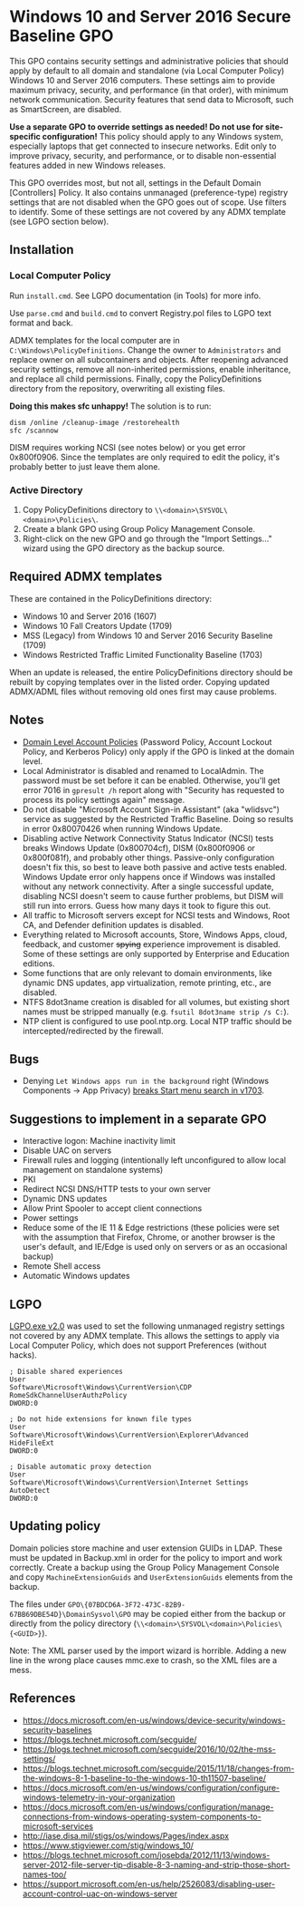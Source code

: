 Windows 10 and Server 2016 Secure Baseline GPO
==============================================

This GPO contains security settings and administrative policies that should
apply by default to all domain and standalone (via Local Computer Policy)
Windows 10 and Server 2016 computers. These settings aim to provide maximum
privacy, security, and performance (in that order), with minimum network
communication. Security features that send data to Microsoft, such as
SmartScreen, are disabled.

**Use a separate GPO to override settings as needed! Do not use for
site-specific configuration!** This policy should apply to any Windows system,
especially laptops that get connected to insecure networks. Edit only to improve
privacy, security, and performance, or to disable non-essential features added
in new Windows releases.

This GPO overrides most, but not all, settings in the Default Domain
[Controllers] Policy. It also contains unmanaged (preference-type) registry
settings that are not disabled when the GPO goes out of scope. Use filters to
identify. Some of these settings are not covered by any ADMX template (see LGPO
section below).

Installation
------------

### Local Computer Policy

Run `install.cmd`. See LGPO documentation (in Tools) for more info.

Use `parse.cmd` and `build.cmd` to convert Registry.pol files to LGPO text
format and back.

ADMX templates for the local computer are in `C:\Windows\PolicyDefinitions`.
Change the owner to `Administrators` and replace owner on all subcontainers and
objects. After reopening advanced security settings, remove all non-inherited
permissions, enable inheritance, and replace all child permissions. Finally,
copy the PolicyDefinitions directory from the repository, overwriting all
existing files.

**Doing this makes sfc unhappy!** The solution is to run:

```
dism /online /cleanup-image /restorehealth
sfc /scannow
```

DISM requires working NCSI (see notes below) or you get error 0x800f0906. Since
the templates are only required to edit the policy, it's probably better to just
leave them alone.

### Active Directory

1. Copy PolicyDefinitions directory to `\\<domain>\SYSVOL\<domain>\Policies\`.
2. Create a blank GPO using Group Policy Management Console.
3. Right-click on the new GPO and go through the "Import Settings..." wizard
   using the GPO directory as the backup source.

Required ADMX templates
-----------------------

These are contained in the PolicyDefinitions directory:

* Windows 10 and Server 2016 (1607)
* Windows 10 Fall Creators Update (1709)
* MSS (Legacy) from Windows 10 and Server 2016 Security Baseline (1709)
* Windows Restricted Traffic Limited Functionality Baseline (1703)

When an update is released, the entire PolicyDefinitions directory should be
rebuilt by copying templates over in the listed order. Copying updated ADMX/ADML
files without removing old ones first may cause problems.

Notes
-----

* [Domain Level Account Policies](https://technet.microsoft.com/en-us/library/jj852214(v=ws.11).aspx)
  (Password Policy, Account Lockout Policy, and Kerberos Policy) only apply if
  the GPO is linked at the domain level.
* Local Administrator is disabled and renamed to LocalAdmin. The password must
  be set before it can be enabled. Otherwise, you'll get error 7016 in
  `gpresult /h` report along with "Security has requested to process its policy
  settings again" message.
* Do not disable "Microsoft Account Sign-in Assistant" (aka "wlidsvc") service
  as suggested by the Restricted Traffic Baseline. Doing so results in error
  0x80070426 when running Windows Update.
* Disabling active Network Connectivity Status Indicator (NCSI) tests breaks
  Windows Update (0x800704cf), DISM (0x800f0906 or 0x800f081f), and probably
  other things. Passive-only configuration doesn't fix this, so best to leave
  both passive and active tests enabled. Windows Update error only happens once
  if Windows was installed without any network connectivity. After a single
  successful update, disabling NCSI doesn't seem to cause further problems, but
  DISM will still run into errors. Guess how many days it took to figure this
  out.
* All traffic to Microsoft servers except for NCSI tests and Windows, Root CA,
  and Defender definition updates is disabled.
* Everything related to Microsoft accounts, Store, Windows Apps, cloud,
  feedback, and customer ~~spying~~ experience improvement is disabled. Some of
  these settings are only supported by Enterprise and Education editions.
* Some functions that are only relevant to domain environments, like dynamic DNS
  updates, app virtualization, remote printing, etc., are disabled.
* NTFS 8dot3name creation is disabled for all volumes, but existing short names
  must be stripped manually (e.g. `fsutil 8dot3name strip /s C:`).
* NTP client is configured to use pool.ntp.org. Local NTP traffic should be
  intercepted/redirected by the firewall.

Bugs
----

* Denying `Let Windows apps run in the background` right (Windows Components ->
  App Privacy) [breaks Start menu search in v1703](https://superuser.com/a/1208858).

Suggestions to implement in a separate GPO
------------------------------------------

* Interactive logon: Machine inactivity limit
* Disable UAC on servers
* Firewall rules and logging (intentionally left unconfigured to allow local
  management on standalone systems)
* PKI
* Redirect NCSI DNS/HTTP tests to your own server
* Dynamic DNS updates
* Allow Print Spooler to accept client connections
* Power settings
* Reduce some of the IE 11 & Edge restrictions (these policies were set with the
  assumption that Firefox, Chrome, or another browser is the user's default, and
  IE/Edge is used only on servers or as an occasional backup)
* Remote Shell access
* Automatic Windows updates

LGPO
----

[LGPO.exe v2.0](https://blogs.technet.microsoft.com/secguide/2016/09/23/lgpo-exe-v2-0-pre-release-support-for-mlgpo-and-reg_qword/)
was used to set the following unmanaged registry settings not covered by any
ADMX template. This allows the settings to apply via Local Computer Policy,
which does not support Preferences (without hacks).

```
; Disable shared experiences
User
Software\Microsoft\Windows\CurrentVersion\CDP
RomeSdkChannelUserAuthzPolicy
DWORD:0

; Do not hide extensions for known file types
User
Software\Microsoft\Windows\CurrentVersion\Explorer\Advanced
HideFileExt
DWORD:0

; Disable automatic proxy detection
User
Software\Microsoft\Windows\CurrentVersion\Internet Settings
AutoDetect
DWORD:0
```

Updating policy
---------------

Domain policies store machine and user extension GUIDs in LDAP. These must be
updated in Backup.xml in order for the policy to import and work correctly.
Create a backup using the Group Policy Management Console and copy
`MachineExtensionGuids` and `UserExtensionGuids` elements from the backup.

The files under `GPO\{07BDCD6A-3F72-473C-82B9-67BB69DBE54D}\DomainSysvol\GPO`
may be copied either from the backup or directly from the policy directory
(`\\<domain>\SYSVOL\<domain>\Policies\{<GUID>}`).

Note: The XML parser used by the import wizard is horrible. Adding a new line in
the wrong place causes mmc.exe to crash, so the XML files are a mess.

References
----------

* https://docs.microsoft.com/en-us/windows/device-security/windows-security-baselines
* https://blogs.technet.microsoft.com/secguide/
* https://blogs.technet.microsoft.com/secguide/2016/10/02/the-mss-settings/
* https://blogs.technet.microsoft.com/secguide/2015/11/18/changes-from-the-windows-8-1-baseline-to-the-windows-10-th11507-baseline/
* https://docs.microsoft.com/en-us/windows/configuration/configure-windows-telemetry-in-your-organization
* https://docs.microsoft.com/en-us/windows/configuration/manage-connections-from-windows-operating-system-components-to-microsoft-services
* http://iase.disa.mil/stigs/os/windows/Pages/index.aspx
* https://www.stigviewer.com/stig/windows_10/
* https://blogs.technet.microsoft.com/josebda/2012/11/13/windows-server-2012-file-server-tip-disable-8-3-naming-and-strip-those-short-names-too/
* https://support.microsoft.com/en-us/help/2526083/disabling-user-account-control-uac-on-windows-server
